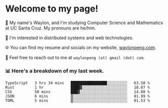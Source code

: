 # Welcome to my page! 

👋 My name's Waylon, and I'm studying Computer Science and Mathematics at UC Santa Cruz. My pronouns are he/him. 

💭 I'm interested in distributed systems and web technologies.

🌐 You can find my resume and socials on my website, [waylonpeng.com](https://www.waylonpeng.com).

📧 Feel free to reach out to me at `waylonpeng (at) gmail (dot) com`.

### 📊 Here's a breakdown of my last week.

<!--START_SECTION:waka-->
```text
TypeScript   3 hrs 34 mins   ████████████████░░░░░░░░░   63.50 % 
Rust         1 hr            ████▓░░░░░░░░░░░░░░░░░░░░   18.07 % 
CSS          50 mins         ███▓░░░░░░░░░░░░░░░░░░░░░   14.88 % 
JSON         6 mins          ▒░░░░░░░░░░░░░░░░░░░░░░░░   01.99 % 
TOML         5 mins          ▒░░░░░░░░░░░░░░░░░░░░░░░░   01.53 % 
```
<!--END_SECTION:waka-->
